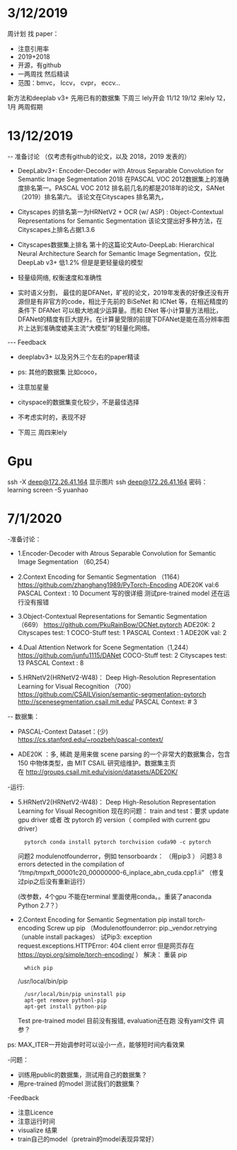 
# 3/12/2019 

周计划 找 paper：
* 注意引用率 
* 2019+2018
* 开源，有github
* 一两周找 然后精读
* 范围：bmvc， Iccv， cvpr， eccv…

新方法和deeplab v3+ 
先用已有的数据集
下周三 lely开会 11/12
19/12 来lely
12，1月 两周假期 

# 13/12/2019

-- 准备讨论 （仅考虑有github的论文，以及 2018，2019 发表的）

*  DeepLabv3+: Encoder-Decoder with Atrous Separable Convolution for Semantic Image Segmentation 2018
在PASCAL VOC 2012数据集上的准确度排名第一。PASCAL VOC 2012 排名前几名的都是2018年的论文，SANet（2019）排名第六。
该论文在Cityscapes 排名第九，

*  Cityscapes 的排名第一为HRNetV2 + OCR (w/ ASP) : Object-Contextual Representations for Semantic Segmentation
该论文提出好多种方法，在Cityscapes上排名占据1.3.6

*  Cityscapes数据集上排名 第十的这篇论文Auto-DeepLab: Hierarchical Neural Architecture Search for Semantic Image Segmentation，仅比DeepLab v3+ 低1.2%
但是是更轻量级的模型

*  轻量级网络, 权衡速度和准确性
*  实时语义分割， 最佳的是DFANet，旷视的论文，2019年发表的好像还没有开源但是有非官方的code，相比于先前的 BiSeNet 和 ICNet 等，在相近精度的条件下 DFANet 可以极大地减少运算量。而和 ENet 等小计算量方法相比，DFANet的精度有巨大提升。在计算量受限的前提下DFANet是能在高分辨率图片上达到准确度媲美主流“大模型”的轻量化网络。

--- Feedback
* deeplabv3+ 以及另外三个左右的paper精读

* ps: 其他的数据集 比如coco，
* 注意加星量
* cityspace的数据集变化较少，不是最佳选择
* 不考虑实时的，表现不好
* 下周三 周四来lely

# Gpu
ssh -X deep@172.26.41.164 显示图片
ssh deep@172.26.41.164
密码： learning
screen -S yuanhao

# 7/1/2020  

-准备讨论：
* 1.Encoder-Decoder with Atrous Separable Convolution for Semantic Image Segmentation （60,254）

* 2.Context Encoding for Semantic Segmentation （1164）
https://github.com/zhanghang1989/PyTorch-Encoding
ADE20K val:6
PASCAL Context : 10
Document 写的很详细
测试pre-trained model 还在运行没有报错

* 3.Object-Contextual Representations for Semantic Segmentation （669）
https://github.com/PkuRainBow/OCNet.pytorch
ADE20K: 2
Cityscapes test: 1
COCO-Stuff test: 1
PASCAL Context : 1
ADE20K val: 2 

* 4.Dual Attention Network for Scene Segmentation（1,244）
https://github.com/junfu1115/DANet
COCO-Stuff test: 2
Cityscapes test: 13
PASCAL Context : 8

* 5.HRNetV2(HRNetV2-W48)： Deep High-Resolution Representation Learning for Visual Recognition （700）
https://github.com/CSAILVision/semantic-segmentation-pytorch
http://scenesegmentation.csail.mit.edu/
PASCAL Context: # 3

-- 数据集：
* PASCAL-Context Dataset：(少)
https://cs.stanford.edu/~roozbeh/pascal-context/

* ADE20K ：多, 稀疏
是用来做 scene parsing 的一个非常大的数据集合，包含 150 中物体类型，由 MIT CSAIL 研究组维护。数据集主页在 http://groups.csail.mit.edu/vision/datasets/ADE20K/

-运行:

* 5.HRNetV2(HRNetV2-W48)： Deep High-Resolution Representation Learning for Visual Recognition 
现在的问题：
train and test：要求 update gpu driver 或者 改 pytorch 的 version（ compiled with current gpu driver）

        pytorch conda install pytorch torchvision cuda90 -c pytorch
    问题2 modulenotfounderror，例如 tensorboardx： （用pip3 ）
	问题3 8 errors detected in the compilation of “/tmp/tmpxft_00001c20_00000000-6_inplace_abn_cuda.cpp1.ii” 
（修复过pip之后没有重新运行）

    (改参数，4个gpu
不能在terminal 里面使用conda。。重装了anaconda
Python 2.7？）
* 2.Context Encoding for Semantic Segmentation
        pip install torch-encoding
	Screw up pip 
	（Modulenotfounderror: pip._vendor.retrying （unable install packages）
	试Pip3: exception
	request.exceptions.HTTPError: 404 client error 但是网页存在 https://pypi.org/simple/torch-encoding/ ）
	解决： 重装 pip

        which pip
	/usr/local/bin/pip

		/usr/local/bin/pip uninstall pip
		apt-get remove pythonl-pip
		apt-get install python-pip

    Test pre-trained model 目前没有报错, evaluation还在跑
    没有yaml文件 调参？

ps: MAX_ITER一开始调参时可以设小一点，能够短时间内看效果

-问题：
* 训练用public的数据集，测试用自己的数据集？
* 用pre-trained 的model 测试我们的数据集？

-Feedback
* 注意Licence
* 注意运行时间
* visualize 结果
* train自己的model（pretrain的model表现异常好）
